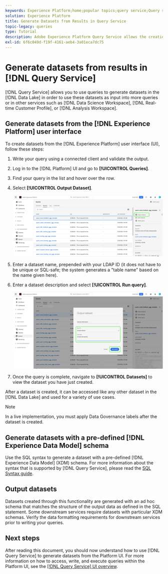 ```yaml
---
keywords: Experience Platform;home;popular topics;query service;Query service;generate datasets;generate dataset;create dataset;
solution: Experience Platform
title: Generate Datasets from Results in Query Service
topic-legacy: queries
type: Tutorial
description: Adobe Experience Platform Query Service allows the creation of datasets from the UI. After a dataset is created, it can be accessed like any other dataset in the Data Lake and used for a variety of use cases.
exl-id: 6f6c049d-f19f-4161-aeb4-3a01eca7dc75
---
```

# Generate datasets from results in [!DNL Query Service]

[!DNL Query Service] allows you to use queries to generate datasets in the [!DNL Data Lake] in order to use these datasets as input into more queries or in other services such as [!DNL Data Science Workspace], [!DNL Real-time Customer Profile], or [!DNL Analysis Workspace].

## Generate datasets from the [!DNL Experience Platform] user interface

To create datasets from the [!DNL Experience Platform] user interface (UI), follow these steps:

1. Write your query using a connected client and validate the output.

2. Log in to the [!DNL Platform] UI and go to **[!UICONTROL Queries]**.

3. Find your query in the list and hover over the row.

4. Select **[!UICONTROL Output Dataset]**.

    ![Select Output dataset](../images/ui/create-datasets/output-dataset.png)

5. Enter a dataset name, prepended with your LDAP ID (it does not have to be unique or SQL-safe; the system generates a "table name" based on the name given here).

6. Enter a dataset description and select **[!UICONTROL Run query]**.

    ![Run query](../images/ui/create-datasets/run-query.png)

7. Once the query is complete, navigate to **[!UICONTROL Datasets]** to view the dataset you have just created.

After a dataset is created, it can be accessed like any other dataset in the [!DNL Data Lake] and used for a variety of use cases. 

>[!NOTE]
>
>In a live implementation, you must apply Data Governance labels after the dataset is created. 

## Generate datasets with a pre-defined [!DNL Experience Data Model] schema

Use the SQL syntax to generate a dataset with a pre-defined [!DNL Experience Data Model] (XDM) schema. For more information about the syntax that is supported by [!DNL Query Service], please read the [SQL Syntax guide](../sql/syntax.md#create-table-as-select).

## Output datasets

Datasets created through this functionality are generated with an ad hoc schema that matches the structure of the output data as defined in the SQL statement. Some downstream services require datasets with particular XDM schemas. Verify the data formatting requirements for downstream services prior to writing your queries.

## Next steps

After reading this document, you should now understand how to use [!DNL Query Service] to generate datasets from the Platform UI. For more information on how to access, write, and execute queries within the Platform UI, see the [[!DNL Query Service] UI overview](./overview.md).
